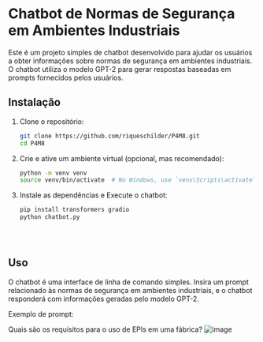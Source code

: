 # Chatbot de Normas de Segurança em Ambientes Industriais

Este é um projeto simples de chatbot desenvolvido para ajudar os usuários a obter informações sobre normas de segurança em ambientes industriais. O chatbot utiliza o modelo GPT-2 para gerar respostas baseadas em prompts fornecidos pelos usuários.

## Instalação

1. Clone o repositório:
   ```bash
   git clone https://github.com/riqueschilder/P4M8.git
   cd P4M8

2. Crie e ative um ambiente virtual (opcional, mas recomendado):
     ```bash
     python -m venv venv
     source venv/bin/activate  # No Windows, use `venv\Scripts\activate`

3. Instale as dependências e Execute o chatbot:
   ```bash
   pip install transformers gradio
   python chatbot.py


              
## Uso
O chatbot é uma interface de linha de comando simples. Insira um prompt relacionado às normas de segurança em ambientes industriais, e o chatbot responderá com informações geradas pelo modelo GPT-2.

Exemplo de prompt:

Quais são os requisitos para o uso de EPIs em uma fábrica?
![image](https://github.com/riqueschilder/P4M8/assets/99187952/18ec12b3-f444-43a0-a8f7-0a1ec561be81)
